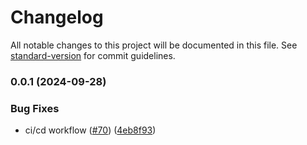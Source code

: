 # Changelog

All notable changes to this project will be documented in this file. See [standard-version](https://github.com/conventional-changelog/standard-version) for commit guidelines.

### 0.0.1 (2024-09-28)

### Bug Fixes

- ci/cd workflow ([#70](https://github.com/Aniiish0/institute-app/issues/70)) ([4eb8f93](https://github.com/Aniiish0/institute-app/commit/4eb8f934976fde4d09472af9976d8f264ce1e73d))
